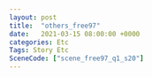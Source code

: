 ```yaml
---
layout: post
title:  "others_free97"
date:   2021-03-15 08:00:00 +0000
categories: Etc
Tags: Story Etc
SceneCode: ["scene_free97_q1_s20"]
---
```

